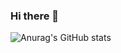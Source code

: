 ### Hi there 👋

![Anurag's GitHub stats](https://github-readme-stats.vercel.app/api?username=Ponhuang&show_icons=true)
